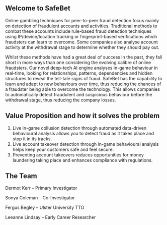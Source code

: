 ## Welcome to SafeBet

Online gambling techniques for peer-to-peer fraud detection focus mainly on detection of fraudulent accounts and activities. Traditional methods to combat these accounts include rule-based fraud detection techniques using IP/device/location tracking or fingerprint-based verifications which fraudsters can learn to overcome. Some companies also analyse account activity at the withdrawal stage to determine whether they should pay out. 
 
Whilst these methods have had a great deal of success in the past, they fall short in more ways than one considering the evolving calibre of online fraudsters. Our novel deep-tech AI engine analyses in-game behaviour in real-time, looking for relationships, patterns, dependencies and hidden structures to reveal the tell-tale signs of fraud. SafeBet has the capability to learn and adapt to new behaviours over time, thus reducing the chances of a fraudster being able to overcome the technology. This allows companies to automatically detect fraudulent and suspicious behaviour before the withdrawal stage, thus reducing the company losses.

## Value Proposition and how it solves the problem
1. Live in-game collusion detection through automated data-driven behavioural analysis allows you to detect fraud as it takes place and stop it in its tracks.
2. Live account takeover detection through in-game behavioural analysis helps keep your customers safe and feel secure.
3. Preventing account takeovers reduces opportunities for money laundering taking place and enhances compliance with regulations.

## The Team
Dermot Kerr – Primary Investigator

Sonya Coleman – Co-Investigator 

Fergus Begley – Ulster University TTO

Leeanne Lindsay – Early Career Researcher 
